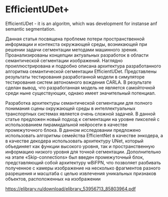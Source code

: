 # EfficientUDet+

EfficientUDet - it is an algoritm, which was development for instanse anf semantic segmentation.

Данная статья посвящена проблеме потери пространственной информации и контекста окружающей среды, возникающей при решении задачи сегментации методами машинного зрения. Проанализированы концепции актуальных разработок в области семантической сегментации изображений. Наглядно проиллюстрирована и подробно описана архитектура разработанного алгоритма семантической сегментации EfficientUDet. Представлены результаты тестирования разработанной модели в симуляторе тестирования систем автономного вождения CARLA. В результате сделан вывод, что разработанная модель не является самойточной среди ныне существующих, однако имеет значительный потенциал.

Разработка архитектуры семантической сегментации для полного понимания сцены окружающей среды в интеллектуальных транспортных системах является очень сложной задачей. В данной статье предложен новый подход к сегментации на уровне пикселей с использованием пирамидальной нейросети в качестве промежуточного блока. В данном исследовании предложено использовать алгоритмы семейства EfficientNet в качестве энкодера, а в качестве декодера использовать архитектуру UNet, который объединяет как функции высокого уровня, так и пространственную информацию низкого уровня для точной сегментации. Дополнительно на этапе «Skip-connections» был введен промежуточный блок, представляющий собой архитектуру wBiFPN, что позволяет разбивать полученное c камеры изображение на несколько фрагментов разного разрешения и масштаба с целью извлечения уникальных признаков объектов, расположенных на изображении

https://elibrary.ru/download/elibrary_53956713_85803964.pdf
